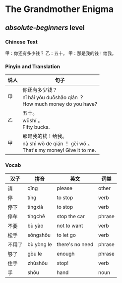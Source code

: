 # The Grandmother Enigma      
## *absolute-beginners* level

### Chinese Text
甲：你还有多少钱？
乙：五十。
甲：那是我的钱！给我。

### Pinyin and Translation
|说人|句子|
|----|----|
|甲|你还有多少钱？<br />nǐ hái yǒu duōshǎo qián ？<br />How much money do you have?|
|乙|五十。<br />wǔshí 。<br />Fifty bucks.|
|甲|那是我的钱！给我。<br />nà shì wǒ de qián ！ gěi wǒ 。<br />That's my money! Give it to me.|
### Vocab
|汉子|拼音|英文|词类|
|----|----|----|----|
|请|qǐng|please|other|
|停|tíng|to stop|verb|
|停下|tíngxià|to stop|verb|
|停车|tíngchē|stop the car|phrase|
|不要|bù yào|not to want|verb|
|松手|sōngshǒu|to let go|verb|
|不用了|bù yòng le|there's no need|phrase|
|够了|gòu le|enough|phrase|
|住手|zhùshǒu|stop!|verb|
|手|shǒu|hand|noun|